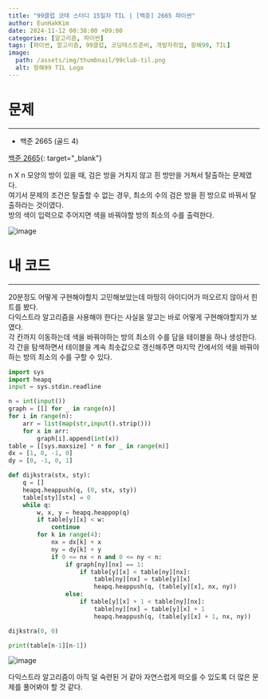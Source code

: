 ```yaml
---
title: "99클럽 코테 스터디 15일차 TIL | [백준] 2665 파이썬"
author: EunHakKim
date: 2024-11-12 00:38:00 +09:00
categories: [알고리즘, 파이썬]
tags: [파이썬, 알고리즘, 99클럽, 코딩테스트준비, 개발자취업, 항해99, TIL]
image:
  path: /assets/img/thumbnail/99club-til.png
  alt: 항해99 TIL Logo
---
```

# 문제
---
- 백준 2665 (골드 4)

[백준 2665](https://www.acmicpc.net/problem/2665){: target="_blank"}

n X n 모양의 방이 있을 때, 검은 방을 거치지 않고 흰 방만을 거쳐서 탈출하는 문제였다.   
여기서 문제의 조건은 탈출할 수 없는 경우, 최소의 수의 검은 방을 흰 방으로 바꿔서 탈출하라는 것이였다.   
방의 색이 입력으로 주어지면 색을 바꿔야할 방의 최소의 수를 출력한다.   

![image](https://github.com/user-attachments/assets/2d37f762-1539-42dc-89c3-8540232be129)

# 내 코드
---
20분정도 어떻게 구현해야할지 고민해보았는데 마땅히 아이디어가 떠오르지 않아서 힌트를 봤다.   
다익스트라 알고리즘을 사용해야 한다는 사실을 알고는 바로 어떻게 구현해야할지가 보였다.   
각 칸까지 이동하는데 색을 바꿔야하는 방의 최소의 수를 담을 테이블을 하나 생성한다.   
각 간을 탐색하면서 테이블을 계속 최솟값으로 갱신해주면 마지막 칸에서의 색을 바꿔야하는 방의 최소의 수를 구할 수 있다.   

```python
import sys
import heapq
input = sys.stdin.readline

n = int(input())
graph = [[] for _ in range(n)]
for i in range(n):
    arr = list(map(str,input().strip()))
    for x in arr:
        graph[i].append(int(x))
table = [[sys.maxsize] * n for _ in range(n)]
dx = [1, 0, -1, 0]
dy = [0, -1, 0, 1]

def dijkstra(stx, sty):
    q = []
    heapq.heappush(q, (0, stx, sty))
    table[sty][stx] = 0
    while q:
        w, x, y = heapq.heappop(q)
        if table[y][x] < w:
            continue
        for k in range(4):
            nx = dx[k] + x
            ny = dy[k] + y
            if 0 <= nx < n and 0 <= ny < n:
                if graph[ny][nx] == 1:
                    if table[y][x] < table[ny][nx]:
                        table[ny][nx] = table[y][x]
                        heapq.heappush(q, (table[y][x], nx, ny))
                else:
                    if table[y][x] + 1 < table[ny][nx]:
                        table[ny][nx] = table[y][x] + 1
                        heapq.heappush(q, (table[y][x] + 1, nx, ny))

dijkstra(0, 0)

print(table[n-1][n-1])
```

![image](https://github.com/user-attachments/assets/3f26cb41-2226-4f73-97d3-a21ed4f2cd87)

다익스트라 알고리즘이 아직 덜 숙련된 거 같아 자연스럽게 떠오를 수 있도록 더 많은 문제를 풀어봐야 할 것 같다.   